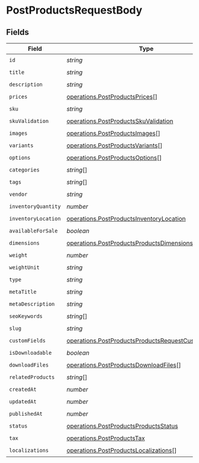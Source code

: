# PostProductsRequestBody


## Fields

| Field                                                                                                                      | Type                                                                                                                       | Required                                                                                                                   | Description                                                                                                                |
| -------------------------------------------------------------------------------------------------------------------------- | -------------------------------------------------------------------------------------------------------------------------- | -------------------------------------------------------------------------------------------------------------------------- | -------------------------------------------------------------------------------------------------------------------------- |
| `id`                                                                                                                       | *string*                                                                                                                   | :heavy_check_mark:                                                                                                         | N/A                                                                                                                        |
| `title`                                                                                                                    | *string*                                                                                                                   | :heavy_check_mark:                                                                                                         | N/A                                                                                                                        |
| `description`                                                                                                              | *string*                                                                                                                   | :heavy_check_mark:                                                                                                         | N/A                                                                                                                        |
| `prices`                                                                                                                   | [operations.PostProductsPrices](../../models/operations/postproductsprices.md)[]                                           | :heavy_check_mark:                                                                                                         | N/A                                                                                                                        |
| `sku`                                                                                                                      | *string*                                                                                                                   | :heavy_check_mark:                                                                                                         | N/A                                                                                                                        |
| `skuValidation`                                                                                                            | [operations.PostProductsSkuValidation](../../models/operations/postproductsskuvalidation.md)                               | :heavy_check_mark:                                                                                                         | N/A                                                                                                                        |
| `images`                                                                                                                   | [operations.PostProductsImages](../../models/operations/postproductsimages.md)[]                                           | :heavy_check_mark:                                                                                                         | N/A                                                                                                                        |
| `variants`                                                                                                                 | [operations.PostProductsVariants](../../models/operations/postproductsvariants.md)[]                                       | :heavy_check_mark:                                                                                                         | N/A                                                                                                                        |
| `options`                                                                                                                  | [operations.PostProductsOptions](../../models/operations/postproductsoptions.md)[]                                         | :heavy_check_mark:                                                                                                         | N/A                                                                                                                        |
| `categories`                                                                                                               | *string*[]                                                                                                                 | :heavy_check_mark:                                                                                                         | N/A                                                                                                                        |
| `tags`                                                                                                                     | *string*[]                                                                                                                 | :heavy_check_mark:                                                                                                         | N/A                                                                                                                        |
| `vendor`                                                                                                                   | *string*                                                                                                                   | :heavy_check_mark:                                                                                                         | N/A                                                                                                                        |
| `inventoryQuantity`                                                                                                        | *number*                                                                                                                   | :heavy_check_mark:                                                                                                         | N/A                                                                                                                        |
| `inventoryLocation`                                                                                                        | [operations.PostProductsInventoryLocation](../../models/operations/postproductsinventorylocation.md)                       | :heavy_check_mark:                                                                                                         | N/A                                                                                                                        |
| `availableForSale`                                                                                                         | *boolean*                                                                                                                  | :heavy_check_mark:                                                                                                         | N/A                                                                                                                        |
| `dimensions`                                                                                                               | [operations.PostProductsProductsDimensions](../../models/operations/postproductsproductsdimensions.md)                     | :heavy_check_mark:                                                                                                         | N/A                                                                                                                        |
| `weight`                                                                                                                   | *number*                                                                                                                   | :heavy_check_mark:                                                                                                         | N/A                                                                                                                        |
| `weightUnit`                                                                                                               | *string*                                                                                                                   | :heavy_check_mark:                                                                                                         | N/A                                                                                                                        |
| `type`                                                                                                                     | *string*                                                                                                                   | :heavy_check_mark:                                                                                                         | N/A                                                                                                                        |
| `metaTitle`                                                                                                                | *string*                                                                                                                   | :heavy_check_mark:                                                                                                         | N/A                                                                                                                        |
| `metaDescription`                                                                                                          | *string*                                                                                                                   | :heavy_check_mark:                                                                                                         | N/A                                                                                                                        |
| `seoKeywords`                                                                                                              | *string*[]                                                                                                                 | :heavy_check_mark:                                                                                                         | N/A                                                                                                                        |
| `slug`                                                                                                                     | *string*                                                                                                                   | :heavy_check_mark:                                                                                                         | N/A                                                                                                                        |
| `customFields`                                                                                                             | [operations.PostProductsProductsRequestCustomFields](../../models/operations/postproductsproductsrequestcustomfields.md)[] | :heavy_check_mark:                                                                                                         | N/A                                                                                                                        |
| `isDownloadable`                                                                                                           | *boolean*                                                                                                                  | :heavy_check_mark:                                                                                                         | N/A                                                                                                                        |
| `downloadFiles`                                                                                                            | [operations.PostProductsDownloadFiles](../../models/operations/postproductsdownloadfiles.md)[]                             | :heavy_check_mark:                                                                                                         | N/A                                                                                                                        |
| `relatedProducts`                                                                                                          | *string*[]                                                                                                                 | :heavy_check_mark:                                                                                                         | N/A                                                                                                                        |
| `createdAt`                                                                                                                | *number*                                                                                                                   | :heavy_check_mark:                                                                                                         | N/A                                                                                                                        |
| `updatedAt`                                                                                                                | *number*                                                                                                                   | :heavy_check_mark:                                                                                                         | N/A                                                                                                                        |
| `publishedAt`                                                                                                              | *number*                                                                                                                   | :heavy_check_mark:                                                                                                         | N/A                                                                                                                        |
| `status`                                                                                                                   | [operations.PostProductsProductsStatus](../../models/operations/postproductsproductsstatus.md)                             | :heavy_check_mark:                                                                                                         | N/A                                                                                                                        |
| `tax`                                                                                                                      | [operations.PostProductsTax](../../models/operations/postproductstax.md)                                                   | :heavy_check_mark:                                                                                                         | N/A                                                                                                                        |
| `localizations`                                                                                                            | [operations.PostProductsLocalizations](../../models/operations/postproductslocalizations.md)[]                             | :heavy_check_mark:                                                                                                         | N/A                                                                                                                        |